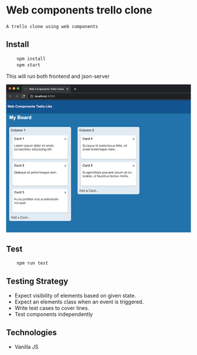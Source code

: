 # Web components trello clone
    A trello clone using web components

## Install
```bash 
    npm install
    npm start
```
This will run both frontend and json-server

![Screen](screen.png "Screen")

## Test
```bash
    npm run test
```

## Testing Strategy

- Expect visibility of elements based on given state.
- Expect an elements class when an event is triggered.
- Write test cases to cover lines.
- Test components independently

## Technologies

- Vanilla JS